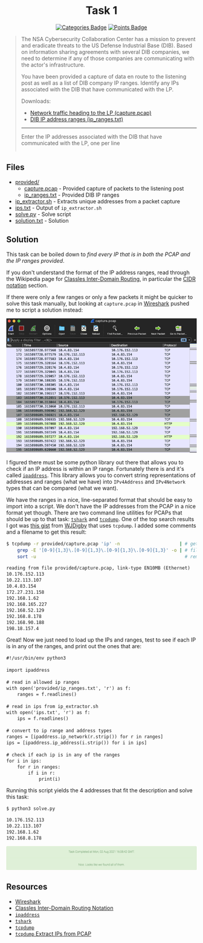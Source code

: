 <div align="center">

# Task 1

[![Categories Badge](https://img.shields.io/badge/Categories-Network%20Forensics%2C%20Command%20Line-BrightGreen.svg)](https://shields.io/)
[![Points Badge](https://img.shields.io/badge/Points-25-blue.svg)](https://shields.io/)
</div>

> The NSA Cybersecurity Collaboration Center has a mission to prevent and eradicate threats to the US Defense Industrial Base (DIB). Based on information sharing agreements with several DIB companies, we need to determine if any of those companies are communicating with the actor's infrastructure.
> 
> You have been provided a capture of data en route to the listening post as well as a list of DIB company IP ranges. Identify any IPs associated with the DIB that have communicated with the LP.
> 
> Downloads:
> * [Network traffic heading to the LP (capture.pcap)](provided/capture.pcap)
> * [DIB IP address ranges (ip_ranges.txt)](provided/ip_ranges.txt)
> 
> ---
> 
> Enter the IP addresses associated with the DIB that have communicated with the LP, one per line
> ```
> ```

## Files

* [provided/](provided/)
  - [capture.pcap](provided/capture.pcap) - Provided capture of packets to the listening post
  - [ip_ranges.txt](provided/ip_ranges.txt) - Provided DIB IP ranges
* [ip_extractor.sh](ip_extractor.sh) - Extracts unique addresses from a packet capture
* [ips.txt](ips.txt) - Output of `ip_extractor.sh`
* [solve.py](solve.py) - Solve script
* [solution.txt](solution.txt) - Solution

## Solution

This task can be boiled down to *find every IP that is in both the PCAP and the IP ranges provided*.

If you don't understand the format of the IP address ranges, read through the Wikipedia page for [Classles Inter-Domain Routing](https://en.wikipedia.org/wiki/Classless_Inter-Domain_Routing), in particular the [CIDR notation](https://en.wikipedia.org/wiki/Classless_Inter-Domain_Routing#CIDR_notation) section. 

If there were only a few ranges or only a few packets it might be quicker to solve this task manually, but looking at `capture.pcap` in [Wireshark](https://www.wireshark.org/) pushed me to script a solution instead: 

<div align="center">

![Wireshark](img/wireshark.png)
</div>

I figured there must be some python library out there that allows you to check if an IP address is within an IP range. Fortunately there is and it's called [`ipaddress`](https://docs.python.org/3/library/ipaddress.html). This library allows you to convert string representations of addresses and ranges (what we have) into `IPv4Address` and `IPv4Network` types that can be compared (what we want).

We have the ranges in a nice, line-separated format that should be easy to import into a script. We don't have the IP addresses from the PCAP in a nice format yet though. There are two command line utilities for PCAPs that should be up to that task: [`tshark`](https://www.wireshark.org/docs/man-pages/tshark.html) and [`tcpdump`](https://www.tcpdump.org/). One of the top search results I got was [this gist](https://gist.github.com/WJDigby/107f9330ad120ba4044c69e951cc953a) from [WJDigby](https://github.com/WJDigby) that uses `tcpdump`. I added some comments and a filename to get this result: 

```bash
$ tcpdump -r provided/capture.pcap 'ip' -n                      | # get IP data from pcap
    grep -E '[0-9]{1,3}\.[0-9]{1,3}\.[0-9]{1,3}\.[0-9]{1,3}' -o | # filter out everything except the addresses
    sort -u                                                       # remove duplicates
```
```
reading from file provided/capture.pcap, link-type EN10MB (Ethernet)
10.176.152.113
10.22.113.107
10.4.83.154
172.27.231.158
192.168.1.62
192.168.165.227
192.168.52.129
192.168.8.178
192.168.90.188
198.18.157.4
```

Great! Now we just need to load up the IPs and ranges, test to see if each IP is in any of the ranges, and print out the ones that are:

```python3
#!/usr/bin/env python3

import ipaddress

# read in allowed ip ranges
with open('provided/ip_ranges.txt', 'r') as f:
    ranges = f.readlines()

# read in ips from ip_extractor.sh
with open('ips.txt', 'r') as f:
    ips = f.readlines()

# convert to ip range and address types
ranges = [ipaddress.ip_network(r.strip()) for r in ranges]
ips = [ipaddress.ip_address(i.strip()) for i in ips]

# check if each ip is in any of the ranges
for i in ips:
    for r in ranges:
        if i in r:
            print(i)

```

Running this script yields the 4 addresses that fit the description and solve this task:

```
$ python3 solve.py
```
```
10.176.152.113
10.22.113.107
192.168.1.62
192.168.8.178
```

<div align="center">

![Complete Message](img/complete.png)
</div>

## Resources

* [Wireshark](https://www.wireshark.org/)
* [Classles Inter-Domain Routing Notation](https://en.wikipedia.org/wiki/Classless_Inter-Domain_Routing#CIDR_notation)
* [`ipaddress`](https://docs.python.org/3/library/ipaddress.html)
* [`tshark`](https://www.wireshark.org/docs/man-pages/tshark.html)
* [`tcpdump`](https://www.tcpdump.org/)
* [`tcpdump` Extract IPs from PCAP](https://gist.github.com/WJDigby/107f9330ad120ba4044c69e951cc953a)
